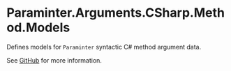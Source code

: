 # Paraminter.Arguments.CSharp.Method.Models

Defines models for `Paraminter` syntactic C# method argument data.

See [GitHub](https://github.com/Paraminter/Paraminter.Arguments.CSharp.Method) for more information.